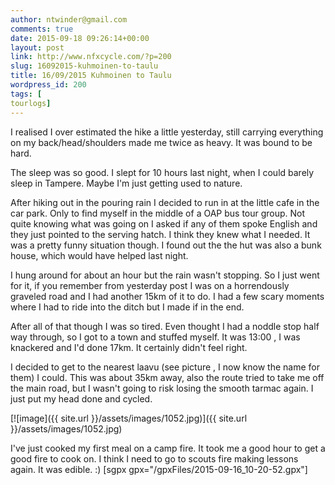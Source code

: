 ```yaml
---
author: ntwinder@gmail.com
comments: true
date: 2015-09-18 09:26:14+00:00
layout: post
link: http://www.nfxcycle.com/?p=200
slug: 16092015-kuhmoinen-to-taulu
title: 16/09/2015 Kuhmoinen to Taulu
wordpress_id: 200
tags: [
tourlogs]
---
```


I realised I over estimated the hike a little yesterday, still carrying everything on my back/head/shoulders made me twice as heavy. It was bound to be hard.

The sleep was so good. I slept for 10 hours last night, when I could barely sleep in Tampere. Maybe I'm just getting used to nature.

After hiking out in the pouring rain I decided to run in at the little cafe in the car park. Only to find myself in the middle of a OAP bus tour group. Not quite knowing what was going on I asked if any of them spoke English and they just pointed to the serving hatch. I think they knew what I needed. It was a pretty funny situation though. I found out the the hut was also a bunk house, which would have helped last night.

I hung around for about an hour but the rain wasn't stopping. So I just went for it, if you remember from yesterday post I was on a horrendously graveled road and I had another 15km of it to do. I had a few scary moments where I had to ride into the ditch but I made if in the end.

After all of that though I was so tired. Even thought I had a noddle stop half way through, so I got to a town and stuffed myself. It was 13:00 , I was knackered and I'd done 17km. It certainly didn't feel right.

I decided to get to the nearest laavu (see picture , I now know the name for them) I could. This was about 35km away, also the route tried to take me off the main road, but I wasn't going to risk losing the smooth tarmac again. I just put my head done and cycled.

[![image]({{ site.url }}/assets/images/1052.jpg)]({{ site.url }}/assets/images/1052.jpg)



I've just cooked my first meal on a camp fire. It took me a good hour to get a good fire to cook on. I think I need to go to scouts fire making lessons again. It was edible. :)
[sgpx gpx="/gpxFiles/2015-09-16_10-20-52.gpx"]
